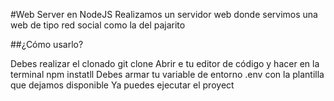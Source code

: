 #Web Server en NodeJS
Realizamos un servidor web donde servimos una web de tipo red social como la del pajarito

##¿Cómo usarlo?

Debes realizar el clonado git clone
Abrir e tu editor de código y hacer en la terminal npm instatll
Debes armar tu variable de entorno .env con la plantilla que dejamos disponible
Ya puedes ejecutar el proyect